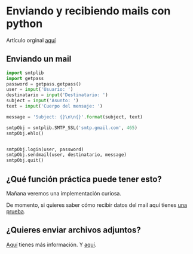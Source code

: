 # Enviando y recibiendo mails con python

Artículo orginal [aquí](https://automatetheboringstuff.com/chapter16/)

## Enviando un mail

```python
import smtplib
import getpass
password = getpass.getpass()
user = input('Usuario: ')
destinatario = input('Destinatario: ')
subject = input('Asunto: ')
text = input('Cuerpo del mensaje: ')

message = 'Subject: {}\n\n{}'.format(subject, text)

smtpObj = smtplib.SMTP_SSL('smtp.gmail.com', 465)
smtpObj.ehlo()


smtpObj.login(user, password)
smtpObj.sendmail(user, destinatario, message)
smtpObj.quit()
```

## ¿Qué función práctica puede tener esto?

Mañana veremos una implementación curiosa.

De momento, si quieres saber cómo recibir datos del mail aquí tienes [una prueba](https://github.com/deleyva/automatiza-tu-aprendizaje/blob/master/recibir-mail.py?raw=true).

## ¿Quieres enviar archivos adjuntos?

[Aquí](https://www.linkedin.com/pulse/python-script-send-email-attachment-using-your-gmail-account-singh/) tienes más información. Y [aquí](https://stackoverflow.com/questions/3362600/how-to-send-email-attachments).
